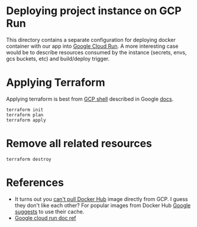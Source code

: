 # Deploying project instance on GCP Run
This directory contains a separate configuration for deploying docker container with our app into [Google Cloud Run](https://cloud.google.com/run/docs/). A more interesting case would be to describe resources consumed by the instance (secrets, envs, gcs buckets, etc) and build/deploy trigger. 


# Applying Terraform
Applying terraform is best from [GCP shell](https://shell.cloud.google.com/) described in Google [docs](https://cloud.google.com/shell/docs/).


```
terraform init
terraform plan
terraform apply
```


# Remove all related resources
```
terraform destroy
```


# References
* It turns out you [can't pull Docker Hub](https://stackoverflow.com/questions/66316490/how-to-pull-docker-hub-image-to-google-cloud-run) image directly from GCP. I guess they don't like each other? For popular images from Docker Hub [Google suggests](https://cloud.google.com/container-registry/docs/overview#pull-through_cache) to use their cache.
* [Google cloud run doc ref](https://registry.terraform.io/providers/hashicorp/google/latest/docs/resources/cloud_run_service)
